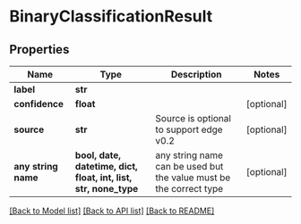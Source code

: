 # BinaryClassificationResult


## Properties
Name | Type | Description | Notes
------------ | ------------- | ------------- | -------------
**label** | **str** |  | 
**confidence** | **float** |  | [optional] 
**source** | **str** | Source is optional to support edge v0.2 | [optional] 
**any string name** | **bool, date, datetime, dict, float, int, list, str, none_type** | any string name can be used but the value must be the correct type | [optional]

[[Back to Model list]](../README.md#documentation-for-models) [[Back to API list]](../README.md#documentation-for-api-endpoints) [[Back to README]](../README.md)


